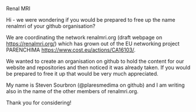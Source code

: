 Renal MRI

Hi - we were wondering if you would be prepared to free up the name renalmri of your github organisation?

We are coordinating the network renalmri.org (draft webpage on https://renalmri.org/) which has grown out of the EU networking project PARENCHIMA https://www.cost.eu/actions/CA16103/. 

We wanted to create an organisation on github to hold the content for our website and repositories and then noticed it was already taken. If you would be prepared to free it up that would be very much appreciated.

My name is Steven Sourbron (@plaresmedima on github) and I am writing also in the name of the other members of renalmri.org.

Thank you for considering!


